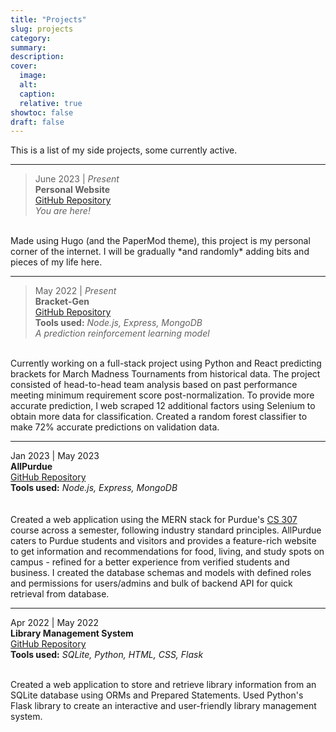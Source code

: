 ```yaml
---
title: "Projects"
slug: projects
category:
summary:
description:
cover:
  image:
  alt:
  caption:
  relative: true
showtoc: false
draft: false
---
```


This is a list of my side projects, some currently active.

---
> June 2023 | *Present*  
**Personal Website**  
[GitHub Repository](https://github.com/kabrap/hugo-personal-site/)  
*You are here!*  
<br>  
Made using Hugo (and the PaperMod theme), this project is my personal corner of the internet. I will be gradually *and randomly* adding bits and pieces of my life here.

---

> May 2022 | *Present*  
**Bracket-Gen**  
[GitHub Repository]()   
**Tools used:** *Node.js, Express, MongoDB*   
*A prediction reinforcement learning model*  
<br>  
Currently working on a full-stack project using Python and React predicting brackets for March Madness Tournaments from historical data. The project consisted of head-to-head team analysis based on past performance meeting minimum requirement score post-normalization. To provide more accurate prediction, I web scraped 12 additional factors using Selenium to obtain more data for classification. Created a random forest classifier to make 72% accurate predictions on validation data.

---

Jan 2023 | May 2023  
**AllPurdue**  
[GitHub Repository]()   
**Tools used:** *Node.js, Express, MongoDB*  
<br>   
Created a web application using the MERN stack for Purdue's [CS 307](https://www.cs.purdue.edu/academic-programs/courses/canonical/cs307.html) course across a semester, following industry standard principles. AllPurdue caters to Purdue students and visitors and provides a feature-rich website to get information and recommendations for food, living, and study spots on campus - refined for a better experience from verified students and business. I created the database schemas and models with defined roles and permissions for users/admins and bulk of backend API for quick retrieval from database.

---

Apr 2022 | May 2022   
**Library Management System**  
[GitHub Repository]()   
**Tools used:** *SQLite, Python, HTML, CSS, Flask*  
<br>  

Created a web application to store and retrieve library information from an SQLite database using ORMs and Prepared Statements. Used Python's Flask library to create an interactive and user-friendly library management system.
